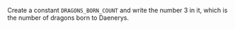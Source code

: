 
Create a constant `DRAGONS_BORN_COUNT` and write the number 3 in it, which is the number of dragons born to Daenerys.
